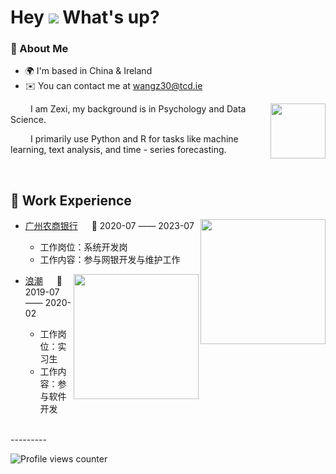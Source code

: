 Hey ![](https://user-images.githubusercontent.com/18350557/176309783-0785949b-9127-417c-8b55-ab5a4333674e.gif) What's up?
===========================================================================================================================
### 🤺 About Me
*   🌍  I'm based in China & Ireland
*   ✉️  You can contact me at [wangz30@tcd.ie](mailto:wangz30@tcd.ie)


<img align="right" width="88" src="https://avatars.githubusercontent.com/u/45090349?v=4" />
<p>&emsp;&emsp; I am Zexi, my background is in Psychology and Data Science. </p>
<p>&emsp;&emsp; I primarily use Python and R for tasks like machine learning, text analysis, and time - series forecasting. </p>

  <!-- for beauty 留个空行好看点 -->
  <div>&nbsp;</div>

</td></tr>

<tr><td>

## 🏢 Work Experience

<img align="right" width="200" src="https://cdn.jsdelivr.net/gh/Peter-JXL/Peter-JXL@main/assets/images/GRCBank.png" />

- [广州农商银行](https://www.grcbank.com/) &emsp; 📌 2020-07 —— 2023-07

  - 工作岗位：系统开发岗
  - 工作内容：参与网银开发与维护工作

<img align="right" width="200" src="https://cdn.jsdelivr.net/gh/Peter-JXL/Peter-JXL@main/assets/images/Inspur.PNG" />

- [浪潮](https://www.inspur.com/)   📌 2019-07 —— 2020-02

  - 工作岗位：实习生
  - 工作内容：参与软件开发


  <!-- for beauty 留个空行好看点 -->
  <div>&nbsp;</div>
  
</td></tr>



</table>
---------





![Profile views counter](https://komarev.com/ghpvc/?username=wangz30&&style=flat-square)  
  
